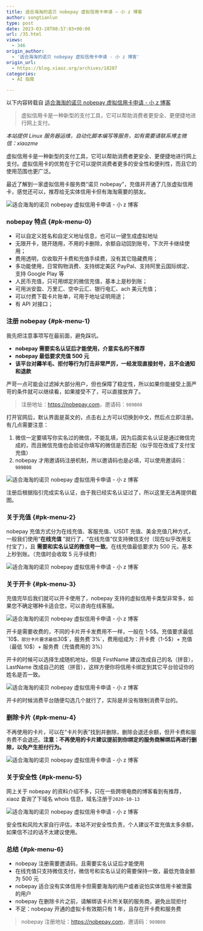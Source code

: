 ```yaml
---
title: 适合海淘的诺贝 nobepay 虚拟信用卡申请 – 小 z 博客
author: songtianlun
type: post
date: 2023-03-28T08:57:03+00:00
url: /35.html
views:
  - 346
origin_author:
  - '适合海淘的诺贝 nobepay 虚拟信用卡申请 - 小 z 博客'
origin_url:
  - https://blog.xiaoz.org/archives/18207
categories:
  - AI 指南

---
```

以下内容转载自 <a href="https://blog.xiaoz.org/archives/18207" target="_blank"  rel="nofollow">适合海淘的诺贝 nobepay 虚拟信用卡申请 - 小 z 博客</a>

> 虚拟信用卡是一种新型的支付工具，它可以帮助消费者更安全、更便捷地进行网上支付。

_本站提供 Linux 服务器运维，自动化脚本编写等服务，如有需要请联系博主微信：xiaozme_

虚拟信用卡是一种新型的支付工具，它可以帮助消费者更安全、更便捷地进行网上支付。虚拟信用卡的优势在于它可以提供消费者更多的安全性和便利性，而且它的使用范围也更广泛。

最近了解到一家虚拟信用卡服务商“诺贝 nobepay”，充值并开通了几张虚拟信用卡，感觉还可以，推荐给无实体信用卡但有海淘需要的朋友。

<img title="适合海淘的诺贝 nobepay 虚拟信用卡申请 - 小 z 博客"
             alt="适合海淘的诺贝 nobepay 虚拟信用卡申请 - 小 z 博客" decoding="async" data-src="https://imagehost-cdn.frytea.com/images/2023/03/28/20230328165519e20033811575737c.png" data-lazy="true" src="https://skybyte.me/wp-content/themes/wordpress-theme-puock-2.7.6/assets/img/z/load.svg" alt="" /> 

### nobepay 特点 {#pk-menu-0}

  * 可以自定义姓名和自定义地址信息，也可以一键生成虚拟地址
  * 无限开卡，随开随用，不用的卡删除，余额自动回到账号，下次开卡继续使用；
  * 费用透明，仅收取开卡费和充值手续费，没有其它隐藏费用；
  * 多功能使用，日常购物消费、支持绑定美区 PayPal、支持阿里云国际绑定、支持 Google Play 等
  * 人民币充值，只可用绑定的微信充值，基本上是秒到账；
  * 可用派安盈、万里汇、空中云汇、银行电汇、ach 美元充值；
  * 可以付费下载卡片账单，可用于地址证明用途；
  * 有 API 对接口；

### 注册 nobepay {#pk-menu-1}

我先把注意事项写在最前面，避免踩坑。

  * **nobepay 需要实名认证后才能使用，介意实名的不推荐**
  * **nobepay 最低要求充值 500 元**
  * **该平台对薅羊毛、拒付等行为打击非常严厉，一经发现直接封号，且不会通知和退款**

严苛一点可能会过滤掉大部分用户，但也保障了稳定性，所以如果你能接受上面严苛的条件就可以继续看，如果接受不了，可以直接放弃了。

> 注册地址：<a href="https://nobepay.com/app/login?type=azmzep&code=989B08" target="_blank"  rel="nofollow">https://nobepay.com</a>，邀请码：`989B08`

打开官网后，默认界面是英文的，点击右上方可以切换到中文，然后点立即注册。有几点需要注意：

  1. 微信一定要填写你实名过的微信，不能乱填，因为后面实名认证是通过微信完成的，而且微信充值也会验证你填写的微信是否匹配（似乎现在改成了支付宝充值）
  2. nobepay 才用邀请码注册机制，所以邀请码也是必填，可以使用邀请码：`989B08`

<img title="适合海淘的诺贝 nobepay 虚拟信用卡申请 - 小 z 博客"
             alt="适合海淘的诺贝 nobepay 虚拟信用卡申请 - 小 z 博客" decoding="async" data-src="https://imagehost-cdn.frytea.com/images/2023/03/28/2023032816553471f1e7b671f04d6f.png" data-lazy="true" src="https://skybyte.me/wp-content/themes/wordpress-theme-puock-2.7.6/assets/img/z/load.svg" alt="" /> 

注册后根据指引完成实名认证，由于我已经实名认证过了，所以这里无法再提供截图。

### 关于充值 {#pk-menu-2}

nobepay 充值方式分为在线充值、客服充值、USDT 充值、美金充值几种方式，一般我们使用“**在线充值** ”就行了，“在线充值”仅支持微信支付（现在似乎改用支付宝了），且 **需要和实名认证的微信号一致**。在线充值最低要求为 500 元，基本上秒到账。（充值时会收取 5 元手续费）

<img title="适合海淘的诺贝 nobepay 虚拟信用卡申请 - 小 z 博客"
             alt="适合海淘的诺贝 nobepay 虚拟信用卡申请 - 小 z 博客" decoding="async" data-src="https://imagehost-cdn.frytea.com/images/2023/03/28/202303281655442def1e4cfc0e63c9.png" data-lazy="true" src="https://skybyte.me/wp-content/themes/wordpress-theme-puock-2.7.6/assets/img/z/load.svg" alt="" /> 

### 关于开卡 {#pk-menu-3}

充值完毕后我们就可以开卡使用了，nobepay 支持的虚拟信用卡类型非常多，如果您不确定哪种卡适合您，可以咨询在线客服。

<img title="适合海淘的诺贝 nobepay 虚拟信用卡申请 - 小 z 博客"
             alt="适合海淘的诺贝 nobepay 虚拟信用卡申请 - 小 z 博客" decoding="async" data-src="https://imagehost-cdn.frytea.com/images/2023/03/28/2023032816555430ccc61b0d642750.png" data-lazy="true" src="https://skybyte.me/wp-content/themes/wordpress-theme-puock-2.7.6/assets/img/z/load.svg" alt="" /> 

开卡是需要收费的，不同的卡片开卡发费用不一样，一般在 1-5$。充值要求最低`10$`，部分卡片要求最低`30$`，服务费`3%`，费用组成为：开卡费（1-5$）+ 充值（最低 10$）+ 服务费（充值费用的 3%）

开卡的时候可以选择生成随机地址，但是 FirstName 建议改成自己的名（拼音），LastName 改成自己的姓（拼音），这样方便你将信用卡绑定到其它平台验证你的姓名是否一致。

<img title="适合海淘的诺贝 nobepay 虚拟信用卡申请 - 小 z 博客"
             alt="适合海淘的诺贝 nobepay 虚拟信用卡申请 - 小 z 博客" decoding="async" data-src="https://imagehost-cdn.frytea.com/images/2023/03/28/20230328165609a5ed5c065fa55403.png" data-lazy="true" src="https://skybyte.me/wp-content/themes/wordpress-theme-puock-2.7.6/assets/img/z/load.svg" alt="" /> 

开卡的时候消费平台随便勾选几个就行了，实际是并没有限制消费平台的。

### 删除卡片 {#pk-menu-4}

不再使用的卡片，可以在“卡片列表”找到并删除，删除会退还余额，但开卡费和服务费不会退还。**注意：不再使用的卡片建议提前到你绑定的服务商解绑后再进行删除，以免产生拒付行为。**

<img title="适合海淘的诺贝 nobepay 虚拟信用卡申请 - 小 z 博客"
             alt="适合海淘的诺贝 nobepay 虚拟信用卡申请 - 小 z 博客" decoding="async" data-src="https://imagehost-cdn.frytea.com/images/2023/03/28/202303281656264ea7e785120039d0.png" data-lazy="true" src="https://skybyte.me/wp-content/themes/wordpress-theme-puock-2.7.6/assets/img/z/load.svg" alt="" /> 

### 关于安全性 {#pk-menu-5}

网上关于 nobepay 的资料介绍不多，只在一些跨境电商的博客看到有推荐，xiaoz 查询了下域名 whois 信息，域名注册于`2020-10-13`

<img title="适合海淘的诺贝 nobepay 虚拟信用卡申请 - 小 z 博客"
             alt="适合海淘的诺贝 nobepay 虚拟信用卡申请 - 小 z 博客" decoding="async" data-src="https://imagehost-cdn.frytea.com/images/2023/03/28/2023032816563768206f645b5b262c.png" data-lazy="true" src="https://skybyte.me/wp-content/themes/wordpress-theme-puock-2.7.6/assets/img/z/load.svg" alt="" /> 

安全性和风险大家自行评估，本站不对安全性负责，个人建议不宜充值太多余额，如果信不过的话不太建议使用。

### 总结 {#pk-menu-6}

  * nobepay 注册需要邀请码，且需要实名认证后才能使用
  * 在线充值只支持微信支付，微信号和实名认证的需要保持一致，最低充值金额为 500 元
  * nobepay 适合没有实体信用卡但需要海淘的用户或者说怕实体信用卡被泄露的用户
  * nobepay 在删除卡片之前，请解绑该卡片所关联的服务商，避免出现拒付
  * 不足：nobepay 开通的虚拟卡有效期只有 1 年，且存在开卡费和服务费

> nobepay 注册地址：<a href="https://nobepay.com/app/login?type=azmzep&code=989B08" target="_blank"  rel="nofollow">https://nobepay.com</a>，邀请码：`989B08`